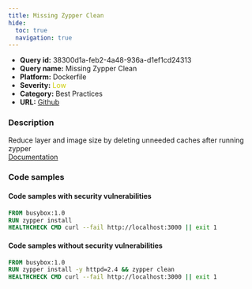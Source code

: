 ```yaml
---
title: Missing Zypper Clean
hide:
  toc: true
  navigation: true
---
```


<style>
  .highlight .hll {
    background-color: #ff171742;
  }
  .md-content {
    max-width: 1100px;
    margin: 0 auto;
  }
</style>

-   **Query id:** 38300d1a-feb2-4a48-936a-d1ef1cd24313
-   **Query name:** Missing Zypper Clean
-   **Platform:** Dockerfile
-   **Severity:** <span style="color:#CC0">Low</span>
-   **Category:** Best Practices
-   **URL:** [Github](https://github.com/Checkmarx/kics/tree/master/assets/queries/dockerfile/missing_zypper_clean)

### Description
Reduce layer and image size by deleting unneeded caches after running zypper<br>
[Documentation](https://docs.docker.com/develop/develop-images/dockerfile_best-practices/#run)

### Code samples
#### Code samples with security vulnerabilities
```dockerfile title="Positive test num. 1 - dockerfile file" hl_lines="2"
FROM busybox:1.0
RUN zypper install
HEALTHCHECK CMD curl --fail http://localhost:3000 || exit 1

```


#### Code samples without security vulnerabilities
```dockerfile title="Negative test num. 1 - dockerfile file"
FROM busybox:1.0
RUN zypper install -y httpd=2.4 && zypper clean
HEALTHCHECK CMD curl --fail http://localhost:3000 || exit 1

```
